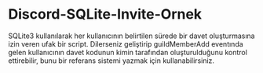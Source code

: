 # Discord-SQLite-Invite-Ornek
SQLite3 kullanılarak her kullanıcının belirtilen sürede bir davet oluşturmasına izin veren ufak bir script.
Dilerseniz geliştirip guildMemberAdd eventında gelen kullanıcının davet kodunun kimin tarafından oluşturulduğunu kontrol ettirebilir, bunu bir referans sistemi yazmak için kullanabilirsiniz.
